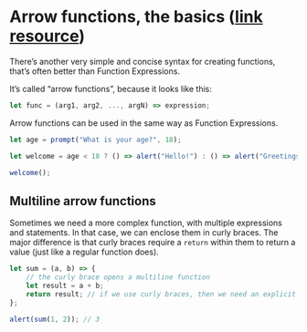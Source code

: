 # **Arrow functions, the basics** ([link resource](https://javascript.info/arrow-functions-basics))

There’s another very simple and concise syntax for creating functions, that’s often better than Function Expressions.

It’s called “arrow functions”, because it looks like this:

```javascript
let func = (arg1, arg2, ..., argN) => expression;
```

Arrow functions can be used in the same way as Function Expressions.

```javascript
let age = prompt("What is your age?", 18);

let welcome = age < 18 ? () => alert("Hello!") : () => alert("Greetings!");

welcome();
```

## **Multiline arrow functions**

Sometimes we need a more complex function, with multiple expressions and statements. In that case, we can enclose them in curly braces. The major difference is that curly braces require a <code>return</code> within them to return a value (just like a regular function does).

```javascript
let sum = (a, b) => {
	// the curly brace opens a multiline function
	let result = a + b;
	return result; // if we use curly braces, then we need an explicit "return"
};

alert(sum(1, 2)); // 3
```
